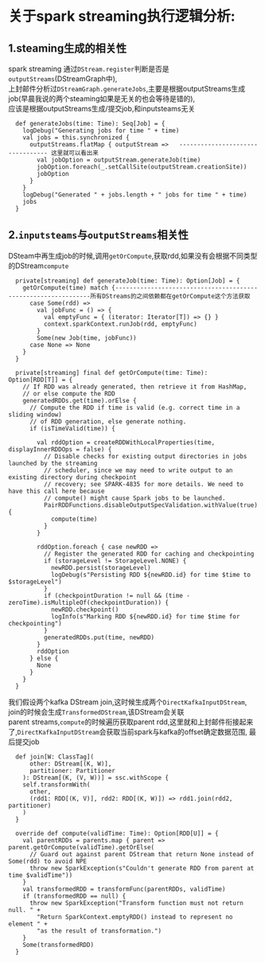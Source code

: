 # 关于spark streaming执行逻辑分析:

## 1.steaming生成的相关性
spark streaming 通过`DStream.register`判断是否是`outputStreams`(DStreamGraph中),	
上封邮件分析过`DStreamGraph.generateJobs`,主要是根据outputStreams生成job(早晨我说的两个steaming如果是无关的也会等待是错的),  
应该是根据outputStreams生成/提交job,和inputsteams无关

```
  def generateJobs(time: Time): Seq[Job] = {
    logDebug("Generating jobs for time " + time)
    val jobs = this.synchronized {
      outputStreams.flatMap { outputStream =>	--------------------------------- 这里就可以看出来
        val jobOption = outputStream.generateJob(time)
        jobOption.foreach(_.setCallSite(outputStream.creationSite))
        jobOption
      }
    }
    logDebug("Generated " + jobs.length + " jobs for time " + time)
    jobs
  }
```

## 2.`inputsteams`与`outputStreams`相关性

DSteam中再生成job的时候,调用`getOrCompute`,获取rdd,如果没有会根据不同类型的DStream`compute`		

```
  private[streaming] def generateJob(time: Time): Option[Job] = {
    getOrCompute(time) match {---------------------------------------------------------------所有DStreams的之间依赖都在getOrCompute这个方法获取
      case Some(rdd) =>
        val jobFunc = () => {
          val emptyFunc = { (iterator: Iterator[T]) => {} }
          context.sparkContext.runJob(rdd, emptyFunc)
        }
        Some(new Job(time, jobFunc))
      case None => None
    }
  }

  private[streaming] final def getOrCompute(time: Time): Option[RDD[T]] = {
    // If RDD was already generated, then retrieve it from HashMap,
    // or else compute the RDD
    generatedRDDs.get(time).orElse {
      // Compute the RDD if time is valid (e.g. correct time in a sliding window)
      // of RDD generation, else generate nothing.
      if (isTimeValid(time)) {

        val rddOption = createRDDWithLocalProperties(time, displayInnerRDDOps = false) {
          // Disable checks for existing output directories in jobs launched by the streaming
          // scheduler, since we may need to write output to an existing directory during checkpoint
          // recovery; see SPARK-4835 for more details. We need to have this call here because
          // compute() might cause Spark jobs to be launched.
          PairRDDFunctions.disableOutputSpecValidation.withValue(true) {
            compute(time)
          }
        }

        rddOption.foreach { case newRDD =>
          // Register the generated RDD for caching and checkpointing
          if (storageLevel != StorageLevel.NONE) {
            newRDD.persist(storageLevel)
            logDebug(s"Persisting RDD ${newRDD.id} for time $time to $storageLevel")
          }
          if (checkpointDuration != null && (time - zeroTime).isMultipleOf(checkpointDuration)) {
            newRDD.checkpoint()
            logInfo(s"Marking RDD ${newRDD.id} for time $time for checkpointing")
          }
          generatedRDDs.put(time, newRDD)
        }
        rddOption
      } else {
        None
      }
    }
  }
```

我们假设两个kafka DStream join,这时候生成两个`DirectKafkaInputDStream`, join的时候会生成`TransformedDStream`,该DStream会关联		
parent streams,`compute`的时候遍历获取parent rdd,这里就和上封邮件衔接起来了,`DirectKafkaInputDStream`会获取当前spark与kafka的offset确定数据范围,	
最后提交job

```
  def join[W: ClassTag](
      other: DStream[(K, W)],
      partitioner: Partitioner
    ): DStream[(K, (V, W))] = ssc.withScope {
    self.transformWith(
      other,
      (rdd1: RDD[(K, V)], rdd2: RDD[(K, W)]) => rdd1.join(rdd2, partitioner)
    )
  }

  override def compute(validTime: Time): Option[RDD[U]] = {
    val parentRDDs = parents.map { parent => parent.getOrCompute(validTime).getOrElse(
      // Guard out against parent DStream that return None instead of Some(rdd) to avoid NPE
      throw new SparkException(s"Couldn't generate RDD from parent at time $validTime"))
    }
    val transformedRDD = transformFunc(parentRDDs, validTime)
    if (transformedRDD == null) {
      throw new SparkException("Transform function must not return null. " +
        "Return SparkContext.emptyRDD() instead to represent no element " +
        "as the result of transformation.")
    }
    Some(transformedRDD)
  }
```





